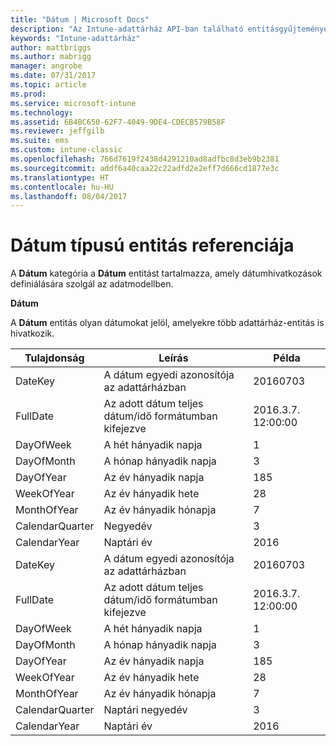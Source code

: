 ```yaml
---
title: "Dátum | Microsoft Docs"
description: "Az Intune-adattárház API-ban található entitásgyűjtemények dátumkategóriájára vonatkozó referencia-témakör."
keywords: "Intune-adattárház"
author: mattbriggs
ms.author: mabrigg
manager: angrobe
ms.date: 07/31/2017
ms.topic: article
ms.prod: 
ms.service: microsoft-intune
ms.technology: 
ms.assetid: 6B4BC650-62F7-4049-9DE4-CDECB579B58F
ms.reviewer: jeffgilb
ms.suite: ems
ms.custom: intune-classic
ms.openlocfilehash: 766d7619f2438d4291210ad8adfbc8d3eb9b2381
ms.sourcegitcommit: addf6a40caa22c22adfd2e2eff7d666cd1877e3c
ms.translationtype: HT
ms.contentlocale: hu-HU
ms.lasthandoff: 08/04/2017
---
```

# <a name="reference-for-date-entity"></a>Dátum típusú entitás referenciája

A **Dátum** kategória a **Dátum** entitást tartalmazza, amely dátumhivatkozások definiálására szolgál az adatmodellben.

**Dátum**

A **Dátum** entitás olyan dátumokat jelöl, amelyekre több adattárház-entitás is hivatkozik.

| Tulajdonság  | Leírás | Példa |
|---------|------------|--------|
| DateKey |A dátum egyedi azonosítója az adattárházban | 20160703 |
| FullDate |Az adott dátum teljes dátum/idő formátumban kifejezve | 2016.3.7. 12:00:00 |
| DayOfWeek |A hét hányadik napja |1 |
| DayOfMonth |A hónap hányadik napja |3 |
| DayOfYear |Az év hányadik napja |185 |
| WeekOfYear |Az év hányadik hete |28 |
| MonthOfYear |Az év hányadik hónapja |7 |
| CalendarQuarter |Negyedév |3 |
| CalendarYear |Naptári év |2016 |
| DateKey |A dátum egyedi azonosítója az adattárházban |20160703 |
| FullDate |Az adott dátum teljes dátum/idő formátumban kifejezve | 2016.3.7. 12:00:00 |
| DayOfWeek |A hét hányadik napja |1 |
| DayOfMonth |A hónap hányadik napja |3 |
| DayOfYear |Az év hányadik napja |185 |
| WeekOfYear |Az év hányadik hete |28 |
| MonthOfYear |Az év hányadik hónapja |7 |
| CalendarQuarter |Naptári negyedév |3 |
| CalendarYear |Naptári év |2016 |
